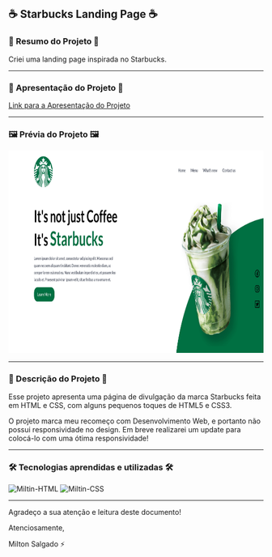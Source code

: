 ## ☕ Starbucks Landing Page ☕

### 📄 Resumo do Projeto 📄

Criei uma landing page inspirada no Starbucks.

<hr>

### 🚀 Apresentação do Projeto 🚀

<a target="_blank" href="https://www.linkedin.com/posts/milton-salgado-leandro_html-css-dev-activity-6943735906465943552-qcoN?utm_source=linkedin_share&utm_medium=member_desktop_web">Link para a Apresentação do Projeto<a>

<hr>

### 🖼️ Prévia do Projeto 🖼️

<div align="center">
  <img height="400em" src="images/demo/landing_page_starbucks_index.jpg">
</div>

<hr>

### 📖 Descrição do Projeto 📖

Esse projeto apresenta uma página de divulgação da marca Starbucks feita em HTML e CSS, com alguns pequenos toques de HTML5 e CSS3. 

O projeto marca meu recomeço com Desenvolvimento Web, e portanto não possui responsividade no design.
Em breve realizarei um update para colocá-lo com uma ótima responsividade!

<hr>

### 🛠️ Tecnologias aprendidas e utilizadas 🛠️

<div style="display: inline_block">
  <img align="center" alt="Miltin-HTML" height="30" width="40" src="https://cdn.jsdelivr.net/gh/devicons/devicon/icons/html5/html5-plain.svg">
  <img align="center" alt="Miltin-CSS" height="30" width="40" src="https://cdn.jsdelivr.net/gh/devicons/devicon/icons/css3/css3-plain.svg">
</div>

<hr>

Agradeço a sua atenção e leitura deste documento!

Atenciosamente, 

Milton Salgado ⚡
